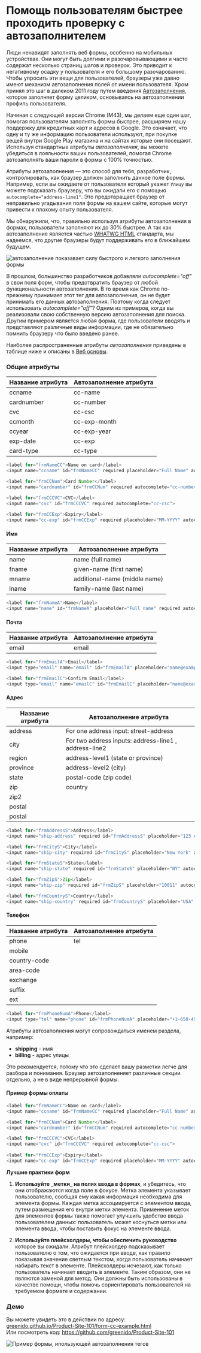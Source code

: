 # Помощь пользователям быстрее проходить проверку с автозаполнителем

Люди ненавидят заполнять веб формы, особенно на мобильных устройствах. Они 
могут быть долгими и разочаровывающими и часто содержат несколько страниц шагов и проверок. Это приводит к негативному осадку у пользователя и его большому разочарованию. Чтобы упросить эти вещи для пользователей, браузеры уже давно имеют механизм автозаполнения полей от имени пользователя. Хром принял это шаг в далеком 2011 году путем введения [Автозаполнения][1], которое заполняет форму целиком, основываясь на автозаполнении профиль пользователя.

Начиная с следующей версии Chrome (M43), мы делаем еще один шаг, помогая пользователям заполнять формы быстрее, расширяем нашу поддержку для кредитных карт и адресов в Google. Это означает, что одну и ту же информацию пользователи используют, при покупке вещей внутри Google Play магазина и на сайтах которые они посещают. Используя стандартные атрибуты *автозаполнения*, вы можете убедиться в лояльности ваших пользователей, помогая Chrome автозаполнять ваши пароли в формы с 100% точностью.

Атрибуты автозаполнения — это способ для тебя, разработчик, контролировать, как браузер должен заполнить данное поле формы. Например, если вы ожидаете от пользователя который укажет `Улицу` вы можете подсказать браузеру, что вы ожидали его с помощью `autocomplete="address-line1"`. Это предотвращает браузер от неправильно угадывания поля формы на вашем сайте, которые могут привести к плохому опыту пользователя.

Мы обнаружили, что, правильно используя атрибуты автозаполнения в формах, пользователи заполняют их до 30% быстрее. А так как автозаполнение является частью [WHATWG HTML][2] стандарта, мы надеемся, что другие браузеры будут поддерживать его в ближайшем будущем.

![автозаполнение показавает силу быстрого и легкого заполнения формы][3]

В прошлом, большинство разработчиков добавляли *autocomplete="off"* в свои поля форм, чтобы предотвратить браузер от любой функциональности автозаполнения. В то время как Chrome по-прежнему принимает этот тег для автозаполнения, он не будет принимать его данных автозаполнения. Поэтому когда следует использовать *autocomplete="off"*? Одним из примеров, когда вы реализовали свою собственную версию автозаполнения для поиска. Другим примером является любая форма, где пользователи вводять и представляют различные виды информации, где не обязательно помнить браузеру что было введено ранее.

Наиболее распространенные атрибуты *автозаполнения* приведены в таблице ниже и описаны в [Веб основы][4].

### Общие атрибуты

| **Название атрибута** | **Автозаполнение атрибута** |
| --------------------- | --------------------------- |
| ccname | cc-name |
| cardnumber | cc-number |
| cvc | cc-csc |
| ccmonth | cc-exp-month |
| ccyear | cc-exp-year |
| exp-date | cc-exp |
| card-type | cc-type |


```javascript
<label for="frmNameCC">Name on card</label>
<input name="ccname" id="frmNameCC" required placeholder="Full Name" autocomplete="cc-name">

<label for="frmCCNum">Card Number</label>
<input name="cardnumber" id="frmCCNum" required autocomplete="cc-number">    

<label for="frmCCCVC">CVC</label>
<input name="cvc" id="frmCCCVC" required autocomplete="cc-csc"> 
  
<label for="frmCCExp">Expiry</label>
<input name="cc-exp" id="frmCCExp" required placeholder="MM-YYYY" autocomplete="cc-exp">
```

#### Имя

| **Название атрибута** | **Автозаполнение атрибута** |
| --------------------- | --------------------------- |
| name | name (full name) |
| fname | given-name (first name) |
| mname | additional-name (middle name) |
| lname | family-name (last name) |

```javascript
<label for="frmNameA">Name</label>
<input name="name" id="frmNameA" placeholder="Full name" required autocomplete="name">
```

#### Почта

| **Название атрибута** | **Автозаполнение атрибута** |
| --------------------- | --------------------------- |
| email | email |

```javascript
<label for="frmEmailA">Email</label>
<input type="email" name="email" id="frmEmailA" placeholder="name@example.com" required autocomplete="email">

<label for="frmEmailC">Confirm Email</label>
<input type="email" name="emailC" id="frmEmailC" placeholder="name@example.com" required autocomplete="email">
```

#### Адрес

| **Название атрибута** | **Автозаполнение атрибута** |
| --------------------- | --------------------------- |
| address | For one address input: street-address |
| city | For two address inputs: address-line1 , address-line2 |
| region | address-level1 (state or province) |
| province | address-level2 (city) |
| state | postal-code (zip code) |
| zip | country |
| zip2 |  |
| postal |  |
| postal |  |

```javascript
<label for="frmAddressS">Address</label>
<input name="ship-address" required id="frmAddressS" placeholder="123 Any Street" autocomplete="shipping street-address">

<label for="frmCityS">City</label>
<input name="ship-city" required id="frmCityS" placeholder="New York" autocomplete="shipping address-level2">

<label for="frmStateS">State</label>
<input name="ship-state" required id="frmStateS" placeholder="NY" autocomplete="shipping address-level1">

<label for="frmZipS">Zip</label>
<input name="ship-zip" required id="frmZipS" placeholder="10011" autocomplete="shipping postal-code">

<label for="frmCountryS">Country</label>
<input name="ship-country" required id="frmCountryS" placeholder="USA" autocomplete="shipping country">
```

#### Телефон

| **Название атрибута** | **Автозаполнение атрибута** |
| --------------------- | --------------------------- |
| phone | tel |
| mobile |  |
| country-code |  |
| area-code |  |
| exchange |  |
| suffix |  |
| ext |  |

```javascript
<label for="frmPhoneNumA">Phone</label>
<input type="tel" name="phone" id="frmPhoneNumA" placeholder="+1-650-450-1212" required autocomplete="tel">
```

Атрибуты автозаполнения могут сопровождаться именем раздела, например:

*   **shipping** - имя
*   **billing** - адрес улицы

Это рекомендуется, потому что это сделает вашу разметки легче для разбора и понимания. Браузер автозаполненяет различные секции отдельно, а не в виде непрерывной формы.

#### Пример формы оплаты

```javascript
<label for="frmNameCC">Name on card</label>
<input name="ccname" id="frmNameCC" required placeholder="Full Name" autocomplete="cc-name">

<label for="frmCCNum">Card Number</label>
<input name="cardnumber" id="frmCCNum" required autocomplete="cc-number">

<label for="frmCCCVC">CVC</label>
<input name="cvc" id="frmCCCVC" required autocomplete="cc-csc">
  
<label for="frmCCExp">Expiry</label>
<input name="cc-exp" id="frmCCExp" required placeholder="MM-YYYY" autocomplete="cc-exp">
```

**Лучшие практики форм**

1.  **Используйте \_метки\_ на полях ввода в формах**, и убедитесь, что они отображаются когда поле в фокусе. Метка элемента указывает пользователю, сообщая ему какая информация необходима для элемента формы. Каждая метка ассоциируется с элементом ввода, путем размещения его внутри метки элемента. Применение меток для элементов формы также помогает улучшить удобство ввода пользователем данных: пользователь может коснуться метки или элемента ввода, чтобы поставить фокус на элементе ввода.
   
2.  **Используйте плейсхолдеры, чтобы обеспечить руководство** которое вы ожидали. Атрибут плейсхолдер подсказывает пользователю о том, что ожидается при вводе, как правило показывая значение светлым текстом, когда пользователь начинает набирать текст в элементе. Плейсхолдеры исчезают, как только пользователь начинает вводить в элементе. Таким образом, они не являются заменой для метод. Они должны быть использованы в качестве помощи, чтобы помочь сориентировать пользователей на требуемом формате и содержании.

### Демо

Вы можете увидеть это в действии по адресу: 
[greenido.github.io/Product-Site-101/form-cc-example.html][5]  
Или посмотреть код: <https://github.com/greenido/Product-Site-101>

![Пример формы, ипользующей автозаполнения тегов][6]

 [1]: https://support.google.com/chrome/answer/142893?hl=en
 [2]: https://html.spec.whatwg.org/multipage/forms.html#autofill
 [3]: img/autofill-1-0269161300058bacff11479cd8ef2a3c.gif
 [4]: https://developers.google.com/web/fundamentals/input/?hl=en
 [5]: https://greenido.github.io/Product-Site-101/form-cc-example.html
 [6]: img/autofill-ex-2a8bc613079b80e48c6ef42558c69d57.png